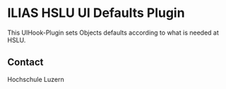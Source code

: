ILIAS HSLU UI Defaults Plugin
============================
This UIHook-Plugin sets Objects defaults according to what is needed at HSLU.

Contact
-------
Hochschule Luzern
